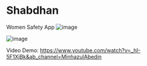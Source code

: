 # Shabdhan
Women Safety App
![image](https://github.com/Ismail-Ai404/Woman-Safety-App/assets/73274592/d467dfa6-f2ff-4da9-a1b5-0016b5b9401c)


![image](https://github.com/Ismail-Ai404/Woman-Safety-App/assets/73274592/8607e914-3e05-4803-a8c3-34bf1bd6dcd7)

Video Demo: https://www.youtube.com/watch?v=_hI-5F1XjBk&ab_channel=MinhazulAbedin
